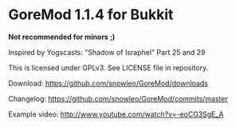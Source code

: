 GoreMod 1.1.4 for Bukkit
========================

**Not recommended for minors ;)**

Inspired by Yogscasts: "Shadow of Israphel" Part 25 and 29

This is licensed under GPLv3. See LICENSE file in repository.

Download: https://github.com/snowleo/GoreMod/downloads

Changelog: https://github.com/snowleo/GoreMod/commits/master

Example video: http://www.youtube.com/watch?v=-eoCG3SgE_A